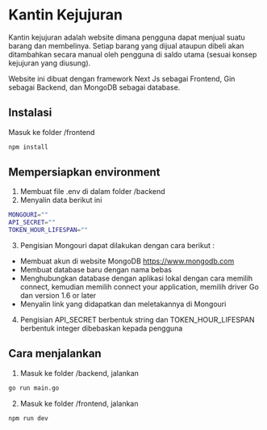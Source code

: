 # Kantin Kejujuran

Kantin kejujuran adalah website dimana pengguna dapat menjual suatu barang dan membelinya. Setiap barang yang dijual ataupun dibeli akan ditambahkan secara manual oleh pengguna di saldo utama (sesuai konsep kejujuran yang diusung).

Website ini dibuat dengan framework Next Js sebagai Frontend, Gin sebagai Backend, dan MongoDB sebagai database.

## Instalasi

Masuk ke folder /frontend

```bash
npm install
```

## Mempersiapkan environment
1. Membuat file .env di dalam folder /backend
2. Menyalin data berikut ini
```bash
MONGOURI=""
API_SECRET=""
TOKEN_HOUR_LIFESPAN=""
```
3. Pengisian Mongouri dapat dilakukan dengan cara berikut : 
  * Membuat akun di website MongoDB https://www.mongodb.com
  * Membuat database baru dengan nama bebas
  * Menghubungkan database dengan aplikasi lokal dengan cara memilih connect, kemudian memilih connect your application, memilih driver Go dan version 1.6 or later
  * Menyalin link yang didapatkan dan meletakannya di Mongouri
4. Pengisian API_SECRET berbentuk string dan TOKEN_HOUR_LIFESPAN berbentuk integer dibebaskan kepada pengguna

## Cara menjalankan
1. Masuk ke folder /backend, jalankan 
```bash
go run main.go
```
2. Masuk ke folder /frontend, jalankan
```bash
npm run dev
```
